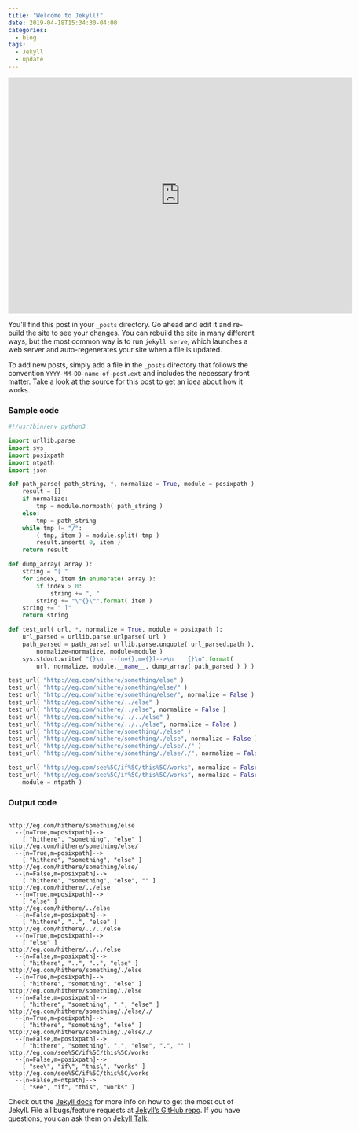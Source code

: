 ```yaml
---
title: "Welcome to Jekyll!"
date: 2019-04-18T15:34:30-04:00
categories:
  - blog
tags:
  - Jekyll
  - update
---
```


<html>
<iframe allow="encrypted-media" width="700" height="480" marginwidth="0" marginheight="0" scrolling="no" frameborder="0" allowfullscreen="yes" src="http://cdn.sportcast.life/frame.php?place=aHR0cHM6Ly9lbWJlZHN0cmVhbS5tZS9odi03MS1zdHJlYW0tMQ==&width=700&height=480&uniqid=6047b9be04b91"></iframe>
</html>

You'll find this post in your `_posts` directory. Go ahead and edit it and re-build the site to see your changes. You can rebuild the site in many different ways, but the most common way is to run `jekyll serve`, which launches a web server and auto-regenerates your site when a file is updated.

To add new posts, simply add a file in the `_posts` directory that follows the convention `YYYY-MM-DD-name-of-post.ext` and includes the necessary front matter. Take a look at the source for this post to get an idea about how it works.

### Sample code

```python
#!/usr/bin/env python3

import urllib.parse
import sys
import posixpath
import ntpath
import json

def path_parse( path_string, *, normalize = True, module = posixpath ):
    result = []
    if normalize:
        tmp = module.normpath( path_string )
    else:
        tmp = path_string
    while tmp != "/":
        ( tmp, item ) = module.split( tmp )
        result.insert( 0, item )
    return result

def dump_array( array ):
    string = "[ "
    for index, item in enumerate( array ):
        if index > 0:
            string += ", "
        string += "\"{}\"".format( item )
    string += " ]"
    return string

def test_url( url, *, normalize = True, module = posixpath ):
    url_parsed = urllib.parse.urlparse( url )
    path_parsed = path_parse( urllib.parse.unquote( url_parsed.path ),
        normalize=normalize, module=module )
    sys.stdout.write( "{}\n  --[n={},m={}]-->\n    {}\n".format( 
        url, normalize, module.__name__, dump_array( path_parsed ) ) )

test_url( "http://eg.com/hithere/something/else" )
test_url( "http://eg.com/hithere/something/else/" )
test_url( "http://eg.com/hithere/something/else/", normalize = False )
test_url( "http://eg.com/hithere/../else" )
test_url( "http://eg.com/hithere/../else", normalize = False )
test_url( "http://eg.com/hithere/../../else" )
test_url( "http://eg.com/hithere/../../else", normalize = False )
test_url( "http://eg.com/hithere/something/./else" )
test_url( "http://eg.com/hithere/something/./else", normalize = False )
test_url( "http://eg.com/hithere/something/./else/./" )
test_url( "http://eg.com/hithere/something/./else/./", normalize = False )

test_url( "http://eg.com/see%5C/if%5C/this%5C/works", normalize = False )
test_url( "http://eg.com/see%5C/if%5C/this%5C/works", normalize = False,
    module = ntpath )
```

### Output code

```output

http://eg.com/hithere/something/else
  --[n=True,m=posixpath]-->
    [ "hithere", "something", "else" ]
http://eg.com/hithere/something/else/
  --[n=True,m=posixpath]-->
    [ "hithere", "something", "else" ]
http://eg.com/hithere/something/else/
  --[n=False,m=posixpath]-->
    [ "hithere", "something", "else", "" ]
http://eg.com/hithere/../else
  --[n=True,m=posixpath]-->
    [ "else" ]
http://eg.com/hithere/../else
  --[n=False,m=posixpath]-->
    [ "hithere", "..", "else" ]
http://eg.com/hithere/../../else
  --[n=True,m=posixpath]-->
    [ "else" ]
http://eg.com/hithere/../../else
  --[n=False,m=posixpath]-->
    [ "hithere", "..", "..", "else" ]
http://eg.com/hithere/something/./else
  --[n=True,m=posixpath]-->
    [ "hithere", "something", "else" ]
http://eg.com/hithere/something/./else
  --[n=False,m=posixpath]-->
    [ "hithere", "something", ".", "else" ]
http://eg.com/hithere/something/./else/./
  --[n=True,m=posixpath]-->
    [ "hithere", "something", "else" ]
http://eg.com/hithere/something/./else/./
  --[n=False,m=posixpath]-->
    [ "hithere", "something", ".", "else", ".", "" ]
http://eg.com/see%5C/if%5C/this%5C/works
  --[n=False,m=posixpath]-->
    [ "see\", "if\", "this\", "works" ]
http://eg.com/see%5C/if%5C/this%5C/works
  --[n=False,m=ntpath]-->
    [ "see", "if", "this", "works" ]
```

Check out the [Jekyll docs][jekyll-docs] for more info on how to get the most out of Jekyll. File all bugs/feature requests at [Jekyll’s GitHub repo][jekyll-gh]. If you have questions, you can ask them on [Jekyll Talk][jekyll-talk].

[jekyll-docs]: https://jekyllrb.com/docs/home
[jekyll-gh]:   https://github.com/jekyll/jekyll
[jekyll-talk]: https://talk.jekyllrb.com/
